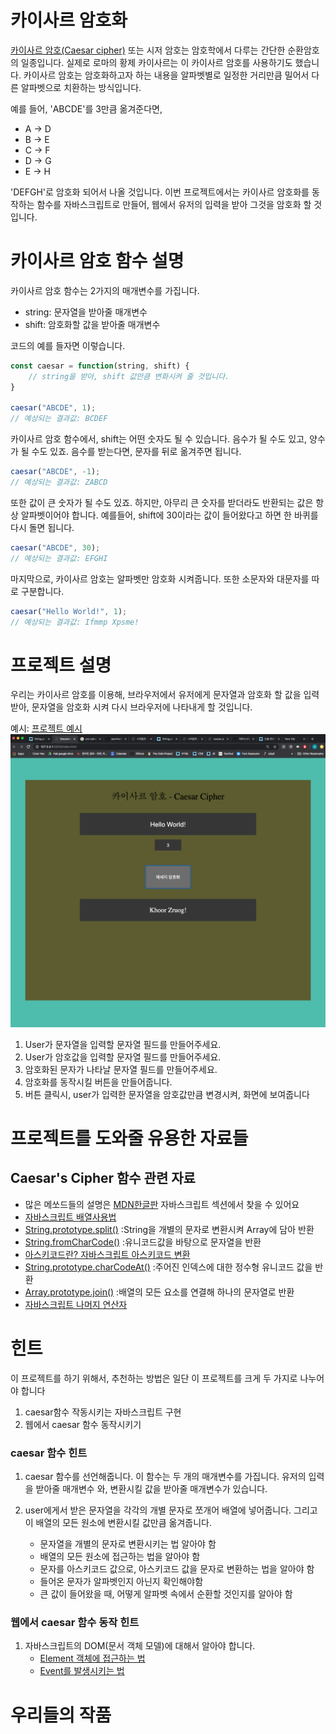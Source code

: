 # 카이사르 암호화

[카이사르 암호(Caesar cipher)](https://ko.wikipedia.org/wiki/%EC%B9%B4%EC%9D%B4%EC%82%AC%EB%A5%B4_%EC%95%94%ED%98%B8)
또는 시저 암호는 암호학에서 다루는 간단한 순환암호의 일종입니다.
실제로 로마의 황제 카이사르는 이 카이사르 암호를 사용하기도 했습니다. 카이사르 암호는 암호화하고자 하는 
내용을 알파벳별로 일정한 거리만큼 밀어서 다른 알파벳으로 치환하는 방식입니다. 

예를 들어, 'ABCDE'를 3만큼 옮겨준다면, 

- A -> D
- B -> E
- C -> F
- D -> G
- E -> H

'DEFGH'로 암호화 되어서 나올 것입니다.
이번 프로젝트에서는 카이사르 암호화를 동작하는 함수를 자바스크립트로 만들어, 웹에서 유저의 입력을
받아 그것을 암호화 할 것 입니다.

# 카이사르 암호 함수 설명

카이사르 암호 함수는 2가지의 매개변수를 가집니다.

- string: 문자열을 받아줄 매개변수
- shift: 암호화할 값을 받아줄 매개변수

코드의 예를 들자면 이렇습니다.

```javascript
const caesar = function(string, shift) {
    // string을 받아, shift 값만큼 변화시켜 줄 것입니다.
}

caesar("ABCDE", 1);
// 예상되는 결과값: BCDEF
```

카이사르 암호 함수에서, shift는 어떤 숫자도 될 수 있습니다. 음수가 될 수도 있고, 양수가 될 수도 있죠.
음수를 받는다면, 문자를 뒤로 옮겨주면 됩니다.

```javascript
caesar("ABCDE", -1);
// 예상되는 결과값: ZABCD
```

또한 값이 큰 숫자가 될 수도 있죠. 하지만, 아무리 큰 숫자를 받더라도 반환되는 값은 항상 알파벳이어야 
합니다. 예를들어, shift에 30이라는 값이 들어왔다고 하면 한 바퀴를 다시 돌면 됩니다.

```javascript
caesar("ABCDE", 30);
// 예상되는 결과값: EFGHI
```

마지막으로, 카이사르 암호는 알파벳만 암호화 시켜줍니다. 또한 소문자와 대문자를 따로 구분합니다.

```javascript
caesar("Hello World!", 1);
// 예상되는 결과값: Ifmmp Xpsme!
```
# 프로젝트 설명

우리는 카이사르 암호를 이용해, 브라우저에서 유저에게 문자열과 암호화 할 값을 입력받아, 문자열을 암호화
시켜 다시 브라우저에 나타내게 할 것입니다.

예시:
[프로젝트 예시](https://daegudude.github.io/caesar/)
![Image of Caesar Example](https://github.com/DaeguDude/jasmine/blob/master/caesar%E1%84%8B%E1%85%A8%E1%84%89%E1%85%B5.png)

1. User가 문자열을 입력할 문자열 필드를 만들어주세요.
2. User가 암호값을 입력할 문자열 필드를 만들어주세요.
3. 암호화된 문자가 나타날 문자열 필드를 만들어주세요.
4. 암호화를 동작시킬 버튼을 만들어줍니다.
5. 버튼 클릭시, user가 입력한 문자열을 암호값만큼 변경시켜, 화면에 보여줍니다


# 프로젝트를 도와줄 유용한 자료들

## Caesar's Cipher 함수 관련 자료
- 많은 메쏘드들의 설명은 [MDN한글판](https://developer.mozilla.org/ko/docs/Web/JavaScript) 
자바스크립트 섹션에서 찾을 수 있어요
- [자바스크립트 배열사용법](https://offbyone.tistory.com/133)
- [String.prototype.split()](https://developer.mozilla.org/ko/docs/Web/JavaScript/Reference/Global_Objects/String/split)
:String을 개별의 문자로 변환시켜 Array에 담아 반환
- [String.fromCharCode()](https://developer.mozilla.org/ko/docs/Web/JavaScript/Reference/Global_Objects/String/fromCharCode)
:유니코드값을 바탕으로 문자열을 반환
- [아스키코드란? 자바스크립트 아스키코드 변환](https://m.blog.naver.com/PostView.nhn?blogId=diceworld&logNo=220175224345&proxyReferer=https%3A%2F%2Fwww.google.com%2F)
- [String.prototype.charCodeAt()](https://developer.mozilla.org/ko/docs/Web/JavaScript/Reference/Global_Objects/String/charCodeAt)
:주어진 인덱스에 대한 정수형 유니코드 값을 반환
- [Array.prototype.join()](https://developer.mozilla.org/ko/docs/Web/JavaScript/Reference/Global_Objects/Array/join)
:배열의 모든 요소를 연결해 하나의 문자열로 반환
- [자바스크립트 나머지 연산자](https://developer.mozilla.org/ko/docs/Web/JavaScript/Reference/Operators/Arithmetic_Operators#%EB%82%98%EB%A8%B8%EC%A7%80)


# 힌트

이 프로젝트를 하기 위해서, 추천하는 방법은 일단 이 프로젝트를 크게 두 가지로 나누어야 합니다

1. caesar함수 작동시키는 자바스크립트 구현
2. 웹에서 caesar 함수 동작시키기

### caesar 함수 힌트
1. caesar 함수를 선언해줍니다. 이 함수는 두 개의 매개변수를 가집니다. 유저의 입력을 받아줄 매개변수
와, 변환시킬 값을 받아줄 매개변수가 있습니다.

2. user에게서 받은 문자열을 각각의 개별 문자로 쪼개어 배열에 넣어줍니다. 그리고 이 배열의 모든 원소에
변환시킬 값만큼 옮겨줍니다.
    - 문자열을 개별의 문자로 변환시키는 법 알아야 함
    - 배열의 모든 원소에 접근하는 법을 알아야 함
    - 문자를 아스키코드 값으로, 아스키코드 값을 문자로 변환하는 법을 알아야 함
    - 들어온 문자가 알파벳인지 아닌지 확인해야함
    - 큰 값이 들어왔을 때, 어떻게 알파벳 속에서 순환할 것인지를 알아야 함

### 웹에서 caesar 함수 동작 힌트

1. 자바스크립트의 DOM(문서 객체 모델)에 대해서 알아야 합니다.
    - [Element 객체에 접근하는 법](https://developer.mozilla.org/ko/docs/Web/API/Document/getElementById)
    - [Event를 발생시키는 법](https://developer.mozilla.org/ko/docs/Web/API/EventTarget/addEventListener)
    
    
# 우리들의 작품

<!-- 여기에 자기 작품을 추가해주세요! -->
<!-- [자기이름](코드 레파지토리 링크) - [프로젝트 보러가기](프로젝트 링크)

[김상학](https://github.com/DaeguDude/caesar) - [프로젝트 보러가기](https://daegudude.github.io/caesar/)





